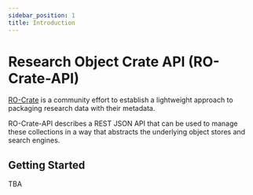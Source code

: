 ```yaml
---
sidebar_position: 1
title: Introduction
---
```


# Research Object Crate API (RO-Crate-API)

[RO-Crate](https://www.researchobject.org/ro-crate/) is a community effort to establish a lightweight approach to packaging research data with their metadata.

RO-Crate-API describes a REST JSON API that can be used to manage these collections in a way that abstracts the underlying object stores and search engines.

## Getting Started

TBA
